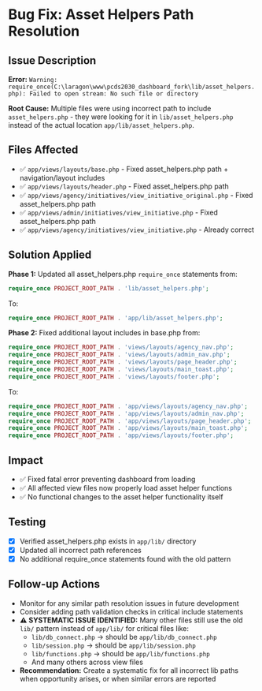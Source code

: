 # Bug Fix: Asset Helpers Path Resolution

## Issue Description
**Error:** `Warning: require_once(C:\laragon\www\pcds2030_dashboard_fork\lib/asset_helpers.php): Failed to open stream: No such file or directory`

**Root Cause:** Multiple files were using incorrect path to include `asset_helpers.php` - they were looking for it in `lib/asset_helpers.php` instead of the actual location `app/lib/asset_helpers.php`.

## Files Affected
- ✅ `app/views/layouts/base.php` - Fixed asset_helpers.php path + navigation/layout includes
- ✅ `app/views/layouts/header.php` - Fixed asset_helpers.php path
- ✅ `app/views/agency/initiatives/view_initiative_original.php` - Fixed asset_helpers.php path
- ✅ `app/views/admin/initiatives/view_initiative.php` - Fixed asset_helpers.php path
- ✅ `app/views/agency/initiatives/view_initiative.php` - Already correct

## Solution Applied
**Phase 1:** Updated all asset_helpers.php `require_once` statements from:
```php
require_once PROJECT_ROOT_PATH . 'lib/asset_helpers.php';
```

To:
```php
require_once PROJECT_ROOT_PATH . 'app/lib/asset_helpers.php';
```

**Phase 2:** Fixed additional layout includes in base.php from:
```php
require_once PROJECT_ROOT_PATH . 'views/layouts/agency_nav.php';
require_once PROJECT_ROOT_PATH . 'views/layouts/admin_nav.php';
require_once PROJECT_ROOT_PATH . 'views/layouts/page_header.php';
require_once PROJECT_ROOT_PATH . 'views/layouts/main_toast.php';
require_once PROJECT_ROOT_PATH . 'views/layouts/footer.php';
```

To:
```php
require_once PROJECT_ROOT_PATH . 'app/views/layouts/agency_nav.php';
require_once PROJECT_ROOT_PATH . 'app/views/layouts/admin_nav.php';
require_once PROJECT_ROOT_PATH . 'app/views/layouts/page_header.php';
require_once PROJECT_ROOT_PATH . 'app/views/layouts/main_toast.php';
require_once PROJECT_ROOT_PATH . 'app/views/layouts/footer.php';
```

## Impact
- ✅ Fixed fatal error preventing dashboard from loading
- ✅ All affected view files now properly load asset helper functions
- ✅ No functional changes to the asset helper functionality itself

## Testing
- [x] Verified asset_helpers.php exists in `app/lib/` directory
- [x] Updated all incorrect path references
- [x] No additional require_once statements found with the old pattern

## Follow-up Actions
- Monitor for any similar path resolution issues in future development
- Consider adding path validation checks in critical include statements
- **⚠️ SYSTEMATIC ISSUE IDENTIFIED:** Many other files still use the old `lib/` pattern instead of `app/lib/` for critical files like:
  - `lib/db_connect.php` → should be `app/lib/db_connect.php`
  - `lib/session.php` → should be `app/lib/session.php`  
  - `lib/functions.php` → should be `app/lib/functions.php`
  - And many others across view files
- **Recommendation:** Create a systematic fix for all incorrect lib paths when opportunity arises, or when similar errors are reported

